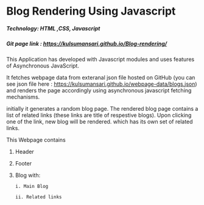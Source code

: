 # Blog Rendering Using Javascript
##### Technology: HTML ,CSS, Javascript
##### Git page link : https://kulsumansari.github.io/Blog-rendering/

This Application has developed with Javascript modules and uses features of Asynchronous JavaScript.

It fetches webpage data from exteranal json file hosted on GitHub (you can see json file here : https://kulsumansari.github.io/webpage-data/blogs.json)
and renders the page accordingly using asynchronous javascript fetching mechanisms.

initially it generates a random blog page. The rendered blog page contains a list of related links (these links are title of respestive blogs). Upon clicking one of the link, new blog will be rendered. which has its own set of related links. 


This Webpage contains
1. Header 

2. Footer 

3. Blog with:

       i. Main Blog 
  
       ii. Related links
  


